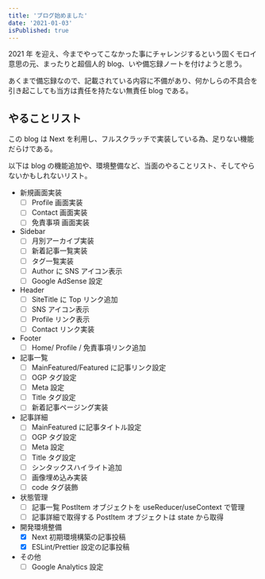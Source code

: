 ```yaml
---
title: 'ブログ始めました'
date: '2021-01-03'
isPublished: true
---
```


2021 年 を迎え、今までやってこなかった事にチャレンジするという固くモロイ意思の元、まったりと超個人的 blog、いや備忘録ノートを付けようと思う。

あくまで備忘録なので、記載されている内容に不備があり、何かしらの不具合を引き起こしても当方は責任を持たない無責任 blog である。

## やることリスト

この blog は Next を利用し、フルスクラッチで実装している為、足りない機能だらけである。

以下は blog の機能追加や、環境整備など、当面のやることリスト、そしてやらないかもしれないリスト。

- 新規画面実装
  - [ ] Profile 画面実装
  - [ ] Contact 画面実装
  - [ ] 免責事項 画面実装
- Sidebar
  - [ ] 月別アーカイブ実装
  - [ ] 新着記事一覧実装
  - [ ] タグ一覧実装
  - [ ] Author に SNS アイコン表示
  - [ ] Google AdSense 設定
- Header
  - [ ] SiteTitle に Top リンク追加
  - [ ] SNS アイコン表示
  - [ ] Profile リンク表示
  - [ ] Contact リンク実装
- Footer
  - [ ] Home/ Profile / 免責事項リンク追加
- 記事一覧
  - [ ] MainFeatured/Featured に記事リンク設定
  - [ ] OGP タグ設定
  - [ ] Meta 設定
  - [ ] Title タグ設定
  - [ ] 新着記事ページング実装
- 記事詳細
  - [ ] MainFeatured に記事タイトル設定
  - [ ] OGP タグ設定
  - [ ] Meta 設定
  - [ ] Title タグ設定
  - [ ] シンタックスハイライト追加
  - [ ] 画像埋め込み実装
  - [ ] code タグ装飾
- 状態管理
  - [ ] 記事一覧 PostItem オブジェクトを useReducer/useContext で管理
  - [ ] 記事詳細で取得する PostItem オブジェクトは state から取得
- 開発環境整備
  - [x] Next 初期環境構築の記事投稿
  - [x] ESLint/Prettier 設定の記事投稿
- その他
  - [ ] Google Analytics 設定
